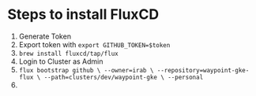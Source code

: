 # Steps to install FluxCD

1. Generate Token
1. Export token with `export GITHUB_TOKEN=$token`
1. `brew install fluxcd/tap/flux`
1. Login to Cluster as Admin
1. `flux bootstrap github \
  --owner=irab \
  --repository=waypoint-gke-flux \
  --path=clusters/dev/waypoint-gke \
  --personal`
1. 